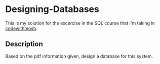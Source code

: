 # Designing-Databases

This is my solution for the excercise in the SQL course that I'm taking in [codewithmosh](https://codewithmosh.com/p/complete-sql-mastery).

## Description

Based on the pdf information given, design a database for this system. 
